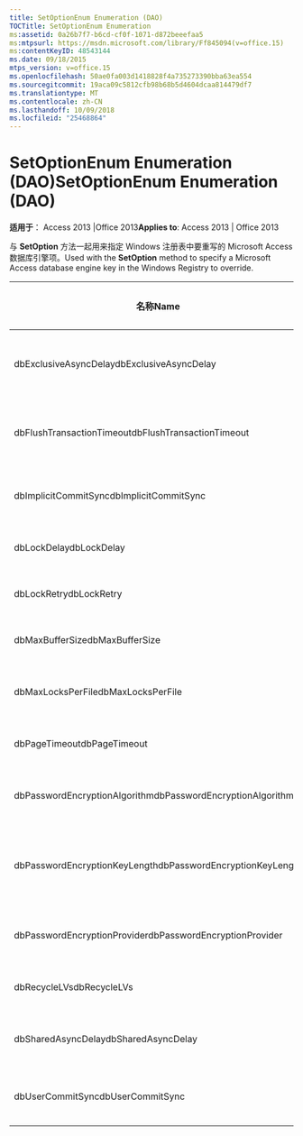 ```yaml
---
title: SetOptionEnum Enumeration (DAO)
TOCTitle: SetOptionEnum Enumeration
ms:assetid: 0a26b7f7-b6cd-cf0f-1071-d872beeefaa5
ms:mtpsurl: https://msdn.microsoft.com/library/Ff845094(v=office.15)
ms:contentKeyID: 48543144
ms.date: 09/18/2015
mtps_version: v=office.15
ms.openlocfilehash: 50ae0fa003d1418828f4a735273390bba63ea554
ms.sourcegitcommit: 19aca09c5812cfb98b68b5d4604dcaa814479df7
ms.translationtype: MT
ms.contentlocale: zh-CN
ms.lasthandoff: 10/09/2018
ms.locfileid: "25468864"
---
```

# <a name="setoptionenum-enumeration-dao"></a><span data-ttu-id="bdd5f-102">SetOptionEnum Enumeration (DAO)</span><span class="sxs-lookup"><span data-stu-id="bdd5f-102">SetOptionEnum Enumeration (DAO)</span></span>


<span data-ttu-id="bdd5f-103">**适用于**： Access 2013 |Office 2013</span><span class="sxs-lookup"><span data-stu-id="bdd5f-103">**Applies to**: Access 2013 | Office 2013</span></span>

<span data-ttu-id="bdd5f-104">与 **SetOption** 方法一起用来指定 Windows 注册表中要重写的 Microsoft Access 数据库引擎项。</span><span class="sxs-lookup"><span data-stu-id="bdd5f-104">Used with the **SetOption** method to specify a Microsoft Access database engine key in the Windows Registry to override.</span></span>

<table>
<colgroup>
<col style="width: 33%" />
<col style="width: 33%" />
<col style="width: 33%" />
</colgroup>
<thead>
<tr class="header">
<th><p><span data-ttu-id="bdd5f-105">名称</span><span class="sxs-lookup"><span data-stu-id="bdd5f-105">Name</span></span></p></th>
<th><p><span data-ttu-id="bdd5f-106">值</span><span class="sxs-lookup"><span data-stu-id="bdd5f-106">Value</span></span></p></th>
<th><p><span data-ttu-id="bdd5f-107">说明</span><span class="sxs-lookup"><span data-stu-id="bdd5f-107">Description</span></span></p></th>
</tr>
</thead>
<tbody>
<tr class="odd">
<td><p><span data-ttu-id="bdd5f-108">dbExclusiveAsyncDelay</span><span class="sxs-lookup"><span data-stu-id="bdd5f-108">dbExclusiveAsyncDelay</span></span></p></td>
<td><p><span data-ttu-id="bdd5f-109">60</span><span class="sxs-lookup"><span data-stu-id="bdd5f-109">60</span></span></p></td>
<td><p><span data-ttu-id="bdd5f-110">ExclusiveAsyncDelay 项。</span><span class="sxs-lookup"><span data-stu-id="bdd5f-110">The ExclusiveAsyncDelay key.</span></span></p></td>
</tr>
<tr class="even">
<td><p><span data-ttu-id="bdd5f-111">dbFlushTransactionTimeout</span><span class="sxs-lookup"><span data-stu-id="bdd5f-111">dbFlushTransactionTimeout</span></span></p></td>
<td><p><span data-ttu-id="bdd5f-112">66</span><span class="sxs-lookup"><span data-stu-id="bdd5f-112">66</span></span></p></td>
<td><p><span data-ttu-id="bdd5f-113">FlushTransactionTimeout 项。</span><span class="sxs-lookup"><span data-stu-id="bdd5f-113">The FlushTransactionTimeout key.</span></span></p></td>
</tr>
<tr class="odd">
<td><p><span data-ttu-id="bdd5f-114">dbImplicitCommitSync</span><span class="sxs-lookup"><span data-stu-id="bdd5f-114">dbImplicitCommitSync</span></span></p></td>
<td><p><span data-ttu-id="bdd5f-115">59</span><span class="sxs-lookup"><span data-stu-id="bdd5f-115">59</span></span></p></td>
<td><p><span data-ttu-id="bdd5f-116">ImplicitCommitSync 项。</span><span class="sxs-lookup"><span data-stu-id="bdd5f-116">The ImplicitCommitSync key.</span></span></p></td>
</tr>
<tr class="even">
<td><p><span data-ttu-id="bdd5f-117">dbLockDelay</span><span class="sxs-lookup"><span data-stu-id="bdd5f-117">dbLockDelay</span></span></p></td>
<td><p><span data-ttu-id="bdd5f-118">63</span><span class="sxs-lookup"><span data-stu-id="bdd5f-118">63</span></span></p></td>
<td><p><span data-ttu-id="bdd5f-119">LockDelay 项。</span><span class="sxs-lookup"><span data-stu-id="bdd5f-119">The LockDelay key.</span></span></p></td>
</tr>
<tr class="odd">
<td><p><span data-ttu-id="bdd5f-120">dbLockRetry</span><span class="sxs-lookup"><span data-stu-id="bdd5f-120">dbLockRetry</span></span></p></td>
<td><p><span data-ttu-id="bdd5f-121">57</span><span class="sxs-lookup"><span data-stu-id="bdd5f-121">57</span></span></p></td>
<td><p><span data-ttu-id="bdd5f-122">LockRetry 项。</span><span class="sxs-lookup"><span data-stu-id="bdd5f-122">The LockRetry key.</span></span></p></td>
</tr>
<tr class="even">
<td><p><span data-ttu-id="bdd5f-123">dbMaxBufferSize</span><span class="sxs-lookup"><span data-stu-id="bdd5f-123">dbMaxBufferSize</span></span></p></td>
<td><p><span data-ttu-id="bdd5f-124">8</span><span class="sxs-lookup"><span data-stu-id="bdd5f-124">8</span></span></p></td>
<td><p><span data-ttu-id="bdd5f-125">MaxBufferSize 项。</span><span class="sxs-lookup"><span data-stu-id="bdd5f-125">The MaxBufferSize key.</span></span></p></td>
</tr>
<tr class="odd">
<td><p><span data-ttu-id="bdd5f-126">dbMaxLocksPerFile</span><span class="sxs-lookup"><span data-stu-id="bdd5f-126">dbMaxLocksPerFile</span></span></p></td>
<td><p><span data-ttu-id="bdd5f-127">62</span><span class="sxs-lookup"><span data-stu-id="bdd5f-127">62</span></span></p></td>
<td><p><span data-ttu-id="bdd5f-128">MaxLocksPerFile 项。</span><span class="sxs-lookup"><span data-stu-id="bdd5f-128">The MaxLocksPerFile key.</span></span></p></td>
</tr>
<tr class="even">
<td><p><span data-ttu-id="bdd5f-129">dbPageTimeout</span><span class="sxs-lookup"><span data-stu-id="bdd5f-129">dbPageTimeout</span></span></p></td>
<td><p><span data-ttu-id="bdd5f-130">6</span><span class="sxs-lookup"><span data-stu-id="bdd5f-130">6</span></span></p></td>
<td><p><span data-ttu-id="bdd5f-131">PageTimeout 项。</span><span class="sxs-lookup"><span data-stu-id="bdd5f-131">The PageTimeout key.</span></span></p></td>
</tr>
<tr class="odd">
<td><p><span data-ttu-id="bdd5f-132">dbPasswordEncryptionAlgorithm</span><span class="sxs-lookup"><span data-stu-id="bdd5f-132">dbPasswordEncryptionAlgorithm</span></span></p></td>
<td><p><span data-ttu-id="bdd5f-133">81</span><span class="sxs-lookup"><span data-stu-id="bdd5f-133">81</span></span></p></td>
<td><p><span data-ttu-id="bdd5f-134">加密算法的名称。</span><span class="sxs-lookup"><span data-stu-id="bdd5f-134">The name of the encryption algorithm.</span></span></p></td>
</tr>
<tr class="even">
<td><p><span data-ttu-id="bdd5f-135">dbPasswordEncryptionKeyLength</span><span class="sxs-lookup"><span data-stu-id="bdd5f-135">dbPasswordEncryptionKeyLength</span></span></p></td>
<td><p><span data-ttu-id="bdd5f-136">82</span><span class="sxs-lookup"><span data-stu-id="bdd5f-136">82</span></span></p></td>
<td><p><span data-ttu-id="bdd5f-p101">加密密钥长度。必须是从 40 开始的 8 的倍数。</span><span class="sxs-lookup"><span data-stu-id="bdd5f-p101">The encryption key length. Must be a multiple of 8, starting at 40.</span></span></p></td>
</tr>
<tr class="odd">
<td><p><span data-ttu-id="bdd5f-139">dbPasswordEncryptionProvider</span><span class="sxs-lookup"><span data-stu-id="bdd5f-139">dbPasswordEncryptionProvider</span></span></p></td>
<td><p><span data-ttu-id="bdd5f-140">80</span><span class="sxs-lookup"><span data-stu-id="bdd5f-140">80</span></span></p></td>
<td><p><span data-ttu-id="bdd5f-141">加密提供程序的名称。</span><span class="sxs-lookup"><span data-stu-id="bdd5f-141">The name of the encryption provider.</span></span></p></td>
</tr>
<tr class="even">
<td><p><span data-ttu-id="bdd5f-142">dbRecycleLVs</span><span class="sxs-lookup"><span data-stu-id="bdd5f-142">dbRecycleLVs</span></span></p></td>
<td><p><span data-ttu-id="bdd5f-143">65</span><span class="sxs-lookup"><span data-stu-id="bdd5f-143">65</span></span></p></td>
<td><p><span data-ttu-id="bdd5f-144">RecycleLVs 项。</span><span class="sxs-lookup"><span data-stu-id="bdd5f-144">The RecycleLVs key.</span></span></p></td>
</tr>
<tr class="odd">
<td><p><span data-ttu-id="bdd5f-145">dbSharedAsyncDelay</span><span class="sxs-lookup"><span data-stu-id="bdd5f-145">dbSharedAsyncDelay</span></span></p></td>
<td><p><span data-ttu-id="bdd5f-146">61</span><span class="sxs-lookup"><span data-stu-id="bdd5f-146">61</span></span></p></td>
<td><p><span data-ttu-id="bdd5f-147">SharedAsyncDelay 项。</span><span class="sxs-lookup"><span data-stu-id="bdd5f-147">The SharedAsyncDelay key.</span></span></p></td>
</tr>
<tr class="even">
<td><p><span data-ttu-id="bdd5f-148">dbUserCommitSync</span><span class="sxs-lookup"><span data-stu-id="bdd5f-148">dbUserCommitSync</span></span></p></td>
<td><p><span data-ttu-id="bdd5f-149">58</span><span class="sxs-lookup"><span data-stu-id="bdd5f-149">58</span></span></p></td>
<td><p><span data-ttu-id="bdd5f-150">UserCommitSync 项。</span><span class="sxs-lookup"><span data-stu-id="bdd5f-150">The UserCommitSync key.</span></span></p></td>
</tr>
</tbody>
</table>

